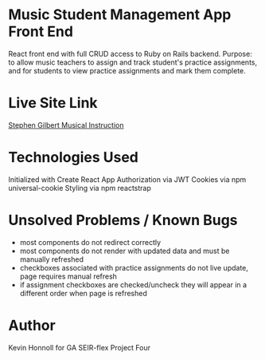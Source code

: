 # Music Student Management App Front End  

React front end with full CRUD access to Ruby on Rails backend.
Purpose: to allow music teachers to assign and track student's practice assignments, and for students to view practice assignments and mark them complete.

# Live Site Link  
[Stephen Gilbert Musical Instruction](https://goodgriefkev.github.io/music-student-management-react-frontend/)

# Technologies Used
Initialized with Create React App
Authorization via JWT
Cookies via npm universal-cookie
Styling via npm reactstrap

# Unsolved Problems / Known Bugs  
* most components do not redirect correctly
* most components do not render with updated data and must be manually refreshed
* checkboxes associated with practice assignments do not live update, page requires manual refresh
* if assignment checkboxes are checked/uncheck they will appear in a different order when page is refreshed

# Author  
Kevin Honnoll for GA SEIR-flex Project Four
